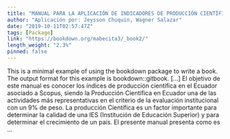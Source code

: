 ```yaml
---
title: "MANUAL PARA LA APLICACIÓN DE INDICADORES DE PRODUCCIÓN CIENTÍFICA EN EL ECUADOR ASOCIADO A SCOPUS"
author: "Aplicación por: Jeysson Chuquin, Wagner Salazar"
date: "2019-10-11T02:57:47Z"
tags: [Package]
link: "https://bookdown.org/mabecita3/_book2/"
length_weight: "2.3%"
pinned: false
---
```


This is a minimal example of using the bookdown package to write a book. The output format for this example is bookdown::gitbook. [...] El objetivo de este manual es conocer los índices de producción científica en el Ecuador asociado a Scopus, siendo la Producción Científica en Ecuador una de las actividades más representativas en el criterio de la evaluación institucional con un 9% de peso. La producción Científica es un factor importante para determinar la calidad de una IES (Institución de Educación Superior) y para determinar el crecimiento de un país. El presente manual presenta como es ...
